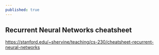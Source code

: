 ```yaml
---
published: true
---
```

## Recurrent Neural Networks cheatsheet


https://stanford.edu/~shervine/teaching/cs-230/cheatsheet-recurrent-neural-networks

